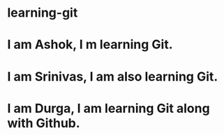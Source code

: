 # learning-git

# I am Ashok, I m learning Git.

# I am Srinivas, I am also learning Git.

# I am Durga, I am learning Git along with Github.
